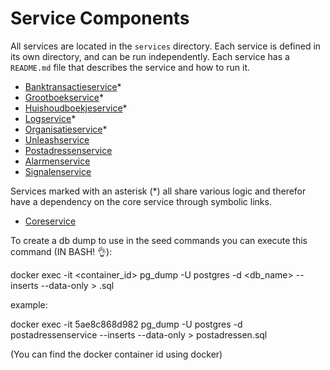 # Service Components

All services are located in the `services` directory. Each service is defined in its own directory, and can be run independently.
Each service has a `README.md` file that describes the service and how to run it.

- [Banktransactieservice](bank_transactie_service/)*
- [Grootboekservice](grootboek_service/)*
- [Huishoudboekjeservice](huishoudboekje_service/)*
- [Logservice](log_service/)*
- [Organisatieservice](organisatie_service/)*
- [Unleashservice](unleashservice/)
- [Postadressenservice](postadressenservice/)
- [Alarmenservice](alarmenservice/)
- [Signalenservice](signalanservice/)

Services marked with an asterisk (*) all share various logic and therefor have a dependency on the core service through symbolic links.

- [Coreservice](core_service/)

To create a db dump to use in the seed commands you can execute this command (IN BASH! 👌):

docker exec -it <container_id> pg_dump -U postgres -d <db_name> --inserts --data-only > <filename>.sql

example:

docker exec -it 5ae8c868d982 pg_dump -U postgres -d postadressenservice --inserts --data-only > postadressen.sql

(You can find the docker container id using docker)